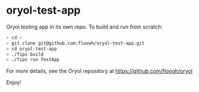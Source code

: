 oryol-test-app
==============

Oryol testing app in its own repo. To build and run from scratch:

```bash
> cd ~
> git clone git@github.com:floooh/oryol-test-app.git
> cd oryol-test-app
> ./fips build
> ./fips run TestApp
```

For more details, see the Oryol repository at https://github.com/floooh/oryol

Enjoy!

